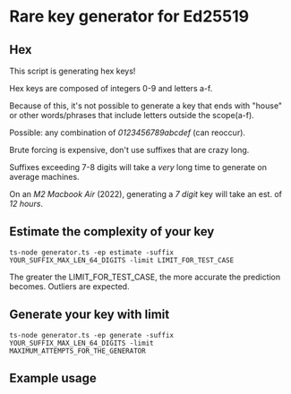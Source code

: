 # Rare key generator for Ed25519

## Hex
This script is generating hex keys! 

Hex keys are composed of integers 0-9 and letters a-f. 

Because of this, it's not possible to generate a key that ends with "house" or other words/phrases that include letters outside the scope(a-f).

Possible: any combination of *0123456789abcdef* (can reoccur).

Brute forcing is expensive, don't use suffixes that are crazy long. 

Suffixes exceeding 7-8 digits will take a *very* long time to generate on average machines.

On an *M2 Macbook Air* (2022), generating a *7 digit* key will take an est. of *12 hours*.

## Estimate the complexity of your key

```
ts-node generator.ts -ep estimate -suffix YOUR_SUFFIX_MAX_LEN_64_DIGITS -limit LIMIT_FOR_TEST_CASE

```
The greater the LIMIT_FOR_TEST_CASE, the more accurate the prediction becomes. Outliers are expected.
## Generate your key with limit

```
ts-node generator.ts -ep generate -suffix YOUR_SUFFIX_MAX_LEN_64_DIGITS -limit MAXIMUM_ATTEMPTS_FOR_THE_GENERATOR
```

## Example usage

```






```